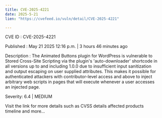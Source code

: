 ```yaml
---
title: CVE-2025-4221
date: 2025-5-21
lien: "https://cvefeed.io/vuln/detail/CVE-2025-4221"

---
```


CVE ID : CVE-2025-4221

Published :  May 21
2025
12:16 p.m. | 3 hours
46 minutes ago

Description : The Animated Buttons plugin for WordPress is vulnerable to Stored Cross-Site Scripting via the plugin's 'auto-downloader' shortcode in all versions up to
and including
1.0.0 due to insufficient input sanitization and output escaping on user supplied attributes. This makes it possible for authenticated attackers
with contributor-level access and above
to inject arbitrary web scripts in pages that will execute whenever a user accesses an injected page.

Severity: 6.4 | MEDIUM

Visit the link for more details
such as CVSS details
affected products
timeline
and more...
